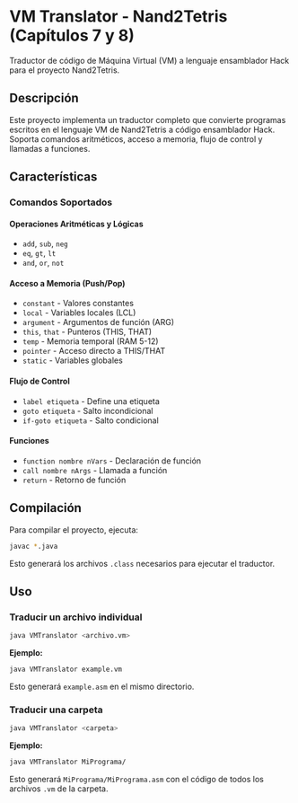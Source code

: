 # VM Translator - Nand2Tetris (Capítulos 7 y 8)

Traductor de código de Máquina Virtual (VM) a lenguaje ensamblador Hack para el proyecto Nand2Tetris.

## Descripción

Este proyecto implementa un traductor completo que convierte programas escritos en el lenguaje VM de Nand2Tetris a código ensamblador Hack. Soporta comandos aritméticos, acceso a memoria, flujo de control y llamadas a funciones.

## Características

### Comandos Soportados

#### Operaciones Aritméticas y Lógicas
- `add`, `sub`, `neg`
- `eq`, `gt`, `lt`
- `and`, `or`, `not`

#### Acceso a Memoria (Push/Pop)
- `constant` - Valores constantes
- `local` - Variables locales (LCL)
- `argument` - Argumentos de función (ARG)
- `this`, `that` - Punteros (THIS, THAT)
- `temp` - Memoria temporal (RAM 5-12)
- `pointer` - Acceso directo a THIS/THAT
- `static` - Variables globales

#### Flujo de Control
- `label etiqueta` - Define una etiqueta
- `goto etiqueta` - Salto incondicional
- `if-goto etiqueta` - Salto condicional

#### Funciones
- `function nombre nVars` - Declaración de función
- `call nombre nArgs` - Llamada a función
- `return` - Retorno de función

## Compilación

Para compilar el proyecto, ejecuta:

```bash
javac *.java
```

Esto generará los archivos `.class` necesarios para ejecutar el traductor.

## Uso

### Traducir un archivo individual

```bash
java VMTranslator <archivo.vm>
```

**Ejemplo:**
```bash
java VMTranslator example.vm
```

Esto generará `example.asm` en el mismo directorio.

### Traducir una carpeta

```bash
java VMTranslator <carpeta>
```

**Ejemplo:**
```bash
java VMTranslator MiPrograma/
```

Esto generará `MiPrograma/MiPrograma.asm` con el código de todos los archivos `.vm` de la carpeta.
